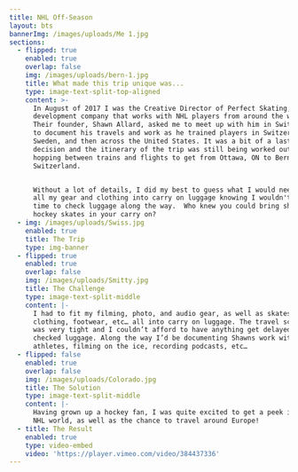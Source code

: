 ```yaml
---
title: NHL Off-Season
layout: bts
bannerImg: /images/uploads/Me 1.jpg
sections:
  - flipped: true
    enabled: true
    overlap: false
    img: /images/uploads/bern-1.jpg
    title: What made this trip unique was...
    type: image-text-split-top-aligned
    content: >-
      In August of 2017 I was the Creative Director of Perfect Skating, a hockey
      development company that works with NHL players from around the world.
      Their founder, Shawn Allard, asked me to meet up with him in Switzerland
      to document his travels and work as he trained players in Switzerland,
      Sweden, and then across the United States. It was a bit of a last minute
      decision and the itinerary of the trip was still being worked out as I was
      hopping between trains and flights to get from Ottawa, ON to Bern,
      Switzerland. 


      Without a lot of details, I did my best to guess what I would need and fit
      all my gear and clothing into carry on luggage knowing I wouldn't have
      time to check luggage along the way.  Who knew you could bring sharp
      hockey skates in your carry on?
  - img: /images/uploads/Swiss.jpg
    enabled: true
    title: The Trip
    type: img-banner
  - flipped: true
    enabled: true
    overlap: false
    img: /images/uploads/Smitty.jpg
    title: The Challenge
    type: image-text-split-middle
    content: |-
      I had to fit my filming, photo, and audio gear, as well as skates,
      clothing, footwear, etc… all into carry on luggage. The travel schedule
      was very tight and I couldn’t afford to have anything get delayed in
      checked luggage. Along the way I’d be documenting Shawns work with various
      athletes, filming on the ice, recording podcasts, etc…
  - flipped: false
    enabled: true
    overlap: false
    img: /images/uploads/Colorado.jpg
    title: The Solution
    type: image-text-split-middle
    content: |-
      Having grown up a hockey fan, I was quite excited to get a peek into the
      NHL world, as well as the chance to travel around Europe!
  - title: The Result
    enabled: true
    type: video-embed
    video: 'https://player.vimeo.com/video/384437336'
---
```

